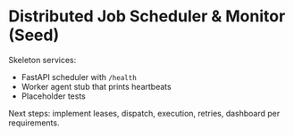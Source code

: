 # Distributed Job Scheduler & Monitor (Seed)

Skeleton services:
- FastAPI scheduler with `/health`
- Worker agent stub that prints heartbeats
- Placeholder tests

Next steps: implement leases, dispatch, execution, retries, dashboard per requirements.
